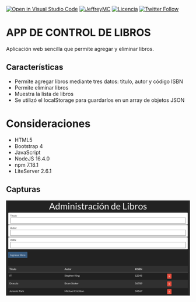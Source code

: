 [![Open in Visual Studio Code](https://open.vscode.dev/badges/open-in-vscode.svg)](https://open.vscode.dev/JeffreyMC/AppBooks)
[![JeffreyMC](https://img.shields.io/badge/JeffreyMC-Developer-red)](https://github.com/JeffreyMC)
[![Licencia](https://img.shields.io/github/license/JeffreyMC/AppBooks)](https://github.com/JeffreyMC/AppBooks/blob/main/LICENSE)
[![Twitter Follow](https://img.shields.io/twitter/follow/JeffreyMC16?style=social)](https://twitter.com/JeffreyMC16)

# APP DE  CONTROL DE LIBROS

Aplicación web sencilla que permite agregar y eliminar libros.

## Características

* Permite agregar libros mediante tres datos: título, autor y código ISBN
* Permite eliminar libros
* Muestra la lista de libros
* Se utilizó el localStorage para guardarlos en un array de objetos JSON

# Consideraciones

* HTML5
* Bootstrap 4
* JavaScript
* NodeJS 16.4.0
* npm 7.18.1
* LiteServer 2.6.1

## Capturas

![App de Libros](app.png)

